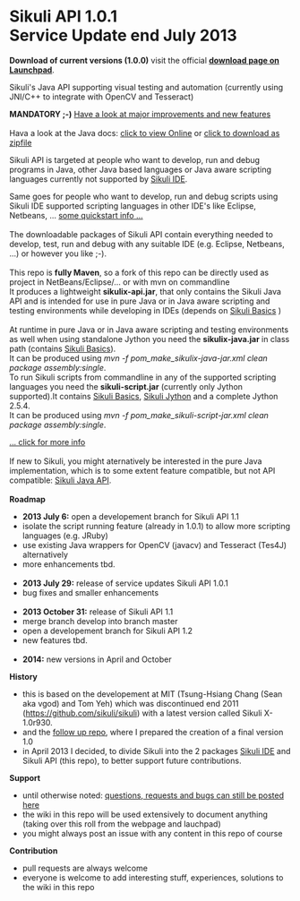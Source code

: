 Sikuli API 1.0.1 <br />Service Update end July 2013
===========

**Download of current versions (1.0.0)** visit the official [**download page on Launchpad**](https://launchpad.net/sikuli/+download).<br />

Sikuli's Java API supporting visual testing and automation (currently using JNI/C++ to integrate with OpenCV and Tesseract)

**MANDATORY ;-)** [Have a look at major improvements and new features](https://github.com/RaiMan/SikuliX-API/wiki/Release-Notes-API)
<br /><br />
Hava a look at the Java docs: 
[click to view Online](https://dl.dropboxusercontent.com/u/42895525/SikuliX/SikuliX-API-JavaDocs/index.html)
 or [click to download as zipfile](https://dl.dropboxusercontent.com/u/42895525/SikuliX/SikuliX-API-JavaDocs.zip)


Sikuli API is targeted at people who want to develop, run and debug programs in Java, other Java based languages or Java aware scripting languages currently not supported by [Sikuli IDE](https://github.com/RaiMan/SikuliX-IDE).

Same goes for people who want to develop, run and debug scripts using Sikuli IDE supported scripting languages in other IDE's like Eclipse, Netbeans, ... [some quickstart info ...](https://github.com/RaiMan/SikuliX-API/wiki/Usage-in-Java-programming)
<br /><br />
The downloadable packages of Sikuli API contain everything needed to develop, test, run and debug with any suitable IDE (e.g. Eclipse, Netbeans, ...) or however you like ;-).
<br /><br />
This repo is **fully Maven**, so a fork of this repo can be directly used as project in NetBeans/Eclipse/... or with mvn on commandline<br /> 
It produces a lightweight **sikulix-api.jar**, that only contains the Sikuli Java API and is intended for use in pure Java or in Java aware scripting and testing environments while developing in IDEs (depends on [Sikuli Basics](https://github.com/RaiMan/SikuliX-Basics) )<br /><br />
At runtime in pure Java or in Java aware scripting and testing environments as well when using standalone Jython you need the **sikulix-java.jar** in class path (contains [Sikuli Basics](https://github.com/RaiMan/SikuliX-Basics)). <br />It can be produced using *mvn -f pom_make_sikulix-java-jar.xml clean package assembly:single*.<br />
To run Sikuli scripts from commandline in any of the supported scripting languages you need the **sikuli-script.jar** (currently only Jython supported).It contains [Sikuli Basics](https://github.com/RaiMan/SikuliX-Basics), [Sikuli Jython](https://github.com/RaiMan/SikuliX-Jython) and a complete Jython 2.5.4.<br />
It can be produced using *mvn -f pom_make_sikuli-script-jar.xml clean package assembly:single*.<br />

[... click for more info](https://github.com/RaiMan/SikuliX-API/wiki/Maven-support)<br /><br />
If new to Sikuli, you might aternatively be interested in the pure Java implementation, which is to some extent feature compatible, but not API compatible: [Sikuli Java API](http://code.google.com/p/sikuli-api).
<br /><br />
**Roadmap**
 - **2013 July 6:** open a developement branch for Sikuli API 1.1
  - isolate the script running feature (already in 1.0.1) to allow more scripting languages (e.g. JRuby)
  - use existing Java wrappers for OpenCV (javacv) and Tesseract (Tes4J) alternatively
  - more enhancements tbd.
<br /><br />
 - **2013 July 29:** release of service updates Sikuli API 1.0.1
  - bug fixes and smaller enhancements 
<br /><br />
 - **2013 October 31:** release of Sikuli API 1.1
  - merge branch develop into branch master
  - open a developement branch for Sikuli API 1.2
  - new features tbd.
<br /><br />
 - **2014:** new versions in April and October

**History**
 - this is based on the developement at MIT (Tsung-Hsiang Chang (Sean aka vgod) and Tom Yeh) which was discontinued end 2011 (https://github.com/sikuli/sikuli) with a latest version called Sikuli X-1.0r930.
 - and the [follow up repo](https://github.com/RaiMan/Sikuli12.11), where I prepared the creation of a final version 1.0
 - in April 2013 I decided, to divide Sikuli into the 2 packages [Sikuli IDE](https://github.com/RaiMan/SikuliX-IDE) and Sikuli API (this repo), to better support future contributions.

**Support**
 - until otherwise noted: [questions, requests and bugs can still be posted here](https://answers.launchpad.net/sikuli)
 - the wiki in this repo will be used extensively to document anything (taking over this roll from the webpage and lauchpad)
 - you might always post an issue with any content in this repo of course

**Contribution**
 - pull requests are always welcome
 - everyone is welcome to add interesting stuff, experiences, solutions to the wiki in this repo
